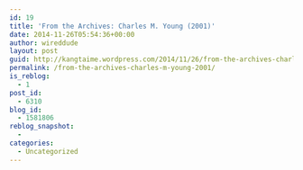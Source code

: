 ```yaml
---
id: 19
title: 'From the Archives: Charles M. Young (2001)'
date: 2014-11-26T05:54:36+00:00
author: wireddude
layout: post
guid: http://kangtaime.wordpress.com/2014/11/26/from-the-archives-charles-m-young-2001/
permalink: /from-the-archives-charles-m-young-2001/
is_reblog:
  - 1
post_id:
  - 6310
blog_id:
  - 1581806
reblog_snapshot:
  - 
categories:
  - Uncategorized
---
```

